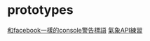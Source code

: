 # prototypes

[和facebook一樣的console警告標語](https://dwatow.github.io/prototypes/facebook_console/)
[氣象API練習](https://dwatow.github.io/prototypes/powerOfListener/)
